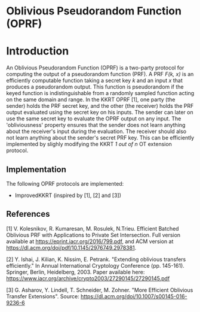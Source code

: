 # Oblivious Pseudorandom Function (OPRF)

# Introduction
An Oblivious Pseudorandom Function (OPRF) is a two-party protocol for computing the output of a pseudorandom function (PRF). A PRF <i>F(k, x)</i> is an efficiently computable function taking a secret key <i>k</i> and an input <i>x</i> that produces a pseudorandom output.  This function is pseudorandom if the keyed function is indistinguishable from a randomly sampled function acting on the same domain and range.  In the KKRT OPRF [1], one party (the sender) holds the PRF secret key, and the other (the receiver) holds the PRF output evaluated using the secret key on his inputs. The sender can later on use the same secret key to evaluate the OPRF output on any input. The 'obliviousness' property ensures that the sender does not learn anything about the receiver's input during the evaluation.  The receiver should also not learn anything about the sender's secret PRF key. This can be efficiently implemented by slighly modifying the KKRT <i>1 out of n</i> OT extension protocol.

## Implementation
The following OPRF protocols are implemented:
- ImprovedKKRT (inspired by [1], [2] and [3])

## References

[1] V. Kolesnikov, R. Kumaresan, M. Rosulek, N.Trieu. Efficient Batched Oblivious PRF with Applications to Private Set Intersection. Full version available at https://eprint.iacr.org/2016/799.pdf, and ACM version at https://dl.acm.org/doi/pdf/10.1145/2976749.2978381.

[2] Y. Ishai, J. Kilian, K. Nissim, E. Petrank. "Extending oblivious transfers efficiently." In Annual International Cryptology Conference (pp. 145-161). Springer, Berlin, Heidelberg, 2003. Paper available here: https://www.iacr.org/archive/crypto2003/27290145/27290145.pdf

[3] G. Asharov, Y. Lindell, T. Schneider, M. Zohner. "More Efficient Oblivious Transfer Extensions". Source: https://dl.acm.org/doi/10.1007/s00145-016-9236-6

